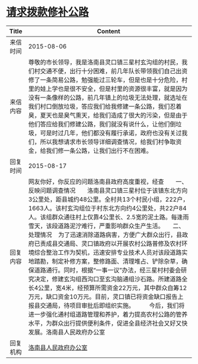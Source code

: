 # <a href="http://www.shangluo.gov.cn/zmhd/ldxxxx.jsp?urltype=leadermail.LeaderMailContentUrl&wbtreeid=1112&leadermailid=3297">请求拨款修补公路</a>
| Title |                                                                                                                                                                                                                                                Content                                                                                                                                                                                                                                                 |
|:-----:|--------------------------------------------------------------------------------------------------------------------------------------------------------------------------------------------------------------------------------------------------------------------------------------------------------------------------------------------------------------------------------------------------------------------------------------------------------------------------------------------------------|
| 来信时间  | 2015-08-06                                                                                                                                                                                                                                                                                                                                                                                                                                                                                             |
| 来信内容  | 尊敬的市长领导，我是洛南县灵口镇三星村玄沟组的村民，我们村交通不便，出行十分困难，前几年队长带领我们自己出资修了一条简易公路，勉强能过三轮车，但是也是十分危险，村里的娃上学也是很不安全，但是村里的资源很丰富，就是因为没有一条像样的公路，前几年镇上的垃圾无法处理，就选址在我们村口倒放垃圾，答应我们给我修建一条公路，我们忍着臭，夏天也是臭气熏天，给我们造成了很大的污染，但是由于他们答应给我们修建公路，我们就没有说什么，让他们倒垃圾，可是时过几年，他们都没有履行承诺，政府也没有关过我们，所以我想请求市长领导详细调查情况，给我们村争取资金，给我们修一条公路，让我们出行不在困难。                                                                                                                                                                                                       |
| 回复时间  | 2015-08-17                                                                                                                                                                                                                                                                                                                                                                                                                                                                                             |
| 回复内容  | 网友你好，你反应的问题洛南县政府高度重视，经查　　一、反映问题调查情况　　洛南县灵口镇三星村位于该镇东北方向3公里处，距县城约48公里。全村共13个村民小组，222户，1663人。该村玄沟组位于村东北方向约4公里处，共22户84人。该组群众通往村上仅靠4公里长、2.5宽的泥土路。每逢雨雪天，该段道路泥泞难行，严重影响群众生产生活。　　二、处理情况    为了迅速消除道路病害，方便广大群众出行，县政府已责成县交通局、灵口镇政府以开展农村公路普修及农村环境综合整治工作为契机，迅速安排专业技术人员对该段道路实地踏勘，制定补修方案，整修路面、清理堆占、铲除杂草，确保道路通行。同时，根据“一事一议”办法，经三星村村委会研究决定，修建玄沟组西沟口至玄沟脑通组沙石路。所建道路全长4公里，宽4米，经预算所需资金22万元，其中群众自筹12万元，缺口资金10万元。目前，灵口镇已将资金缺口报告上报县交通局，待项目审批后即组织实施。　　　今后，我们将进一步强化通村组道路管理和养护，着力提高农村公路的管养水平，为群众出行提供便利条件，促进全县经济社会又好又快发展。洛南县人民政府办公室 |
| 回复机构  | <a href="../../category/agencies/洛南县人民政府办公室.md">洛南县人民政府办公室</a>                                                                                                                                                                                                                                                                                                                                                                                                                                         |
